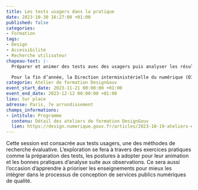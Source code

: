```yaml
---
title: Les tests usagers dans la pratique
date: 2023-10-30 16:27:00 +01:00
published: false
categories:
- Formation
tags:
- Design
- Accessibilité
- Recherche utilisateur
chapeau-text: |-
  Préparer et animer des tests avec des usagers puis analyser les résultats.

  Pour la fin d’année, la Direction interministérielle du numérique (DINUM) a conçu un programme de 5 ateliers de formation pour vous aider à améliorer les services publics en ligne
categorie: Atelier de formation DesignGouv
event_start_date: 2023-11-21 00:00:00 +01:00
event_end_date: 2023-12-12 00:00:00 +01:00
lieu: Sur place
adresse: Paris, 7e arrondissement
champs_informations:
- intitule: Programme
  contenu: Détail des ateliers de formation DesignGouv
  lien: https://design.numerique.gouv.fr/articles/2023-10-19-ateliers-de-formations/
---
```


Cette session est consacrée aux tests usagers, une des méthodes de recherche évaluative. L’exploration se fera à travers des exercices pratiques comme la préparation des tests, les postures à adopter pour leur animation et les bonnes pratiques d’analyse suite aux observations. 
Ce sera aussi l’occasion d’apprendre à prioriser les enseignements pour mieux les intégrer dans le processus de conception de services publics numériques de qualité.